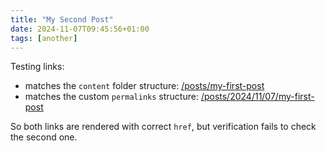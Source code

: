 ```yaml
---
title: "My Second Post"
date: 2024-11-07T09:45:56+01:00
tags: [another]
---
```


Testing links:

- matches the `content` folder structure: [/posts/my-first-post](/posts/my-first-post)
- matches the custom `permalinks` structure: [/posts/2024/11/07/my-first-post](/posts/2024/11/07/my-first-post)

So both links are rendered with correct `href`, but verification fails to check the second one.

